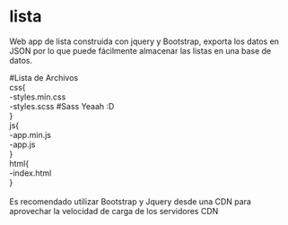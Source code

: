 # lista
Web app de lista construida con jquery y Bootstrap, exporta los datos en JSON por lo que puede fácilmente almacenar las listas en una base de datos.

#Lista de Archivos <br>
css{<br>
    -styles.min.css<br>
    -styles.scss     #Sass Yeaah :D<br>
    }<br>
js{<br>
    -app.min.js<br>
    -app.js<br>
    }<br>
html{<br>
    -index.html <br>
    }<br>
<br>
Es recomendado utilizar Bootstrap y Jquery desde una CDN para aprovechar la velocidad de carga de los servidores CDN
